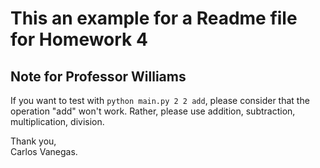 # This an example for a Readme file for Homework 4

## Note for Professor Williams

If you want to test with `python main.py 2 2 add`, please consider that the operation "add" won't work. 
Rather, please use addition, subtraction, multiplication, division.

Thank you,  
Carlos Vanegas.
